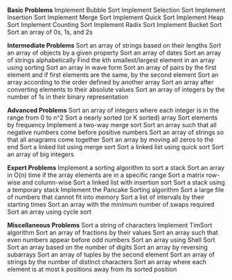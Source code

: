 **Basic Problems**
Implement Bubble Sort
Implement Selection Sort
Implement Insertion Sort
Implement Merge Sort
Implement Quick Sort
Implement Heap Sort
Implement Counting Sort
Implement Radix Sort
Implement Bucket Sort
Sort an array of 0s, 1s, and 2s

**Intermediate Problems**
Sort an array of strings based on their lengths
Sort an array of objects by a given property
Sort an array of dates
Sort an array of strings alphabetically
Find the kth smallest/largest element in an array using sorting
Sort an array in wave form
Sort an array of pairs by the first element and if first elements are the same, by the second element
Sort an array according to the order defined by another array
Sort an array after converting elements to their absolute values
Sort an array of integers by the number of 1s in their binary representation

**Advanced Problems**
Sort an array of integers where each integer is in the range from 0 to n^2
Sort a nearly sorted (or K sorted) array
Sort elements by frequency
Implement a two-way merge sort
Sort an array such that all negative numbers come before positive numbers
Sort an array of strings so that all anagrams come together
Sort an array by moving all zeros to the end
Sort a linked list using merge sort
Sort a linked list using quick sort
Sort an array of big integers

**Expert Problems**
Implement a sorting algorithm to sort a stack
Sort an array in O(n) time if the array elements are in a specific range
Sort a matrix row-wise and column-wise
Sort a linked list with insertion sort
Sort a stack using a temporary stack
Implement the Pancake Sorting algorithm
Sort a large file of numbers that cannot fit into memory
Sort a list of intervals by their starting times
Sort an array with the minimum number of swaps required
Sort an array using cycle sort

**Miscellaneous Problems**
Sort a string of characters
Implement TimSort algorithm
Sort an array of fractions by their values
Sort an array such that even numbers appear before odd numbers
Sort an array using Shell Sort
Sort an array based on the number of digits
Sort an array by reversing subarrays
Sort an array of tuples by the second element
Sort an array of strings by the number of distinct characters
Sort an array where each element is at most k positions away from its sorted position
